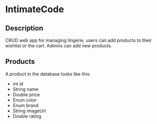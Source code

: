 # IntimateCode

## Description 
CRUD web app for managing lingerie, users can add products to their wishlist or the cart. Admins can add new products. 

## Products
A product in the database looks like this: 
- int id
- String name
- Double price
- Enum color
- Enum brand
- String imageUrl
- Double rating
